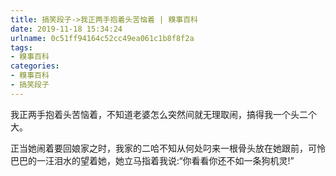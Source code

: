 ```yaml
---
title: 搞笑段子->我正两手抱着头苦恼着 | 糗事百科
date: 2019-11-18 15:34:24
urlname: 0c51ff94164c52cc49ea061c1b8f8f2a
tags: 
- 糗事百科
categories:
- 糗事百科
- 搞笑段子
---
```

我正两手抱着头苦恼着，不知道老婆怎么突然间就无理取闹，搞得我一个头二个大。

正当她闹着要回娘家之时，我家的二哈不知从何处叼来一根骨头放在她跟前，可怜巴巴的一汪泪水的望着她，她立马指着我说:“你看看你还不如一条狗机灵!”


